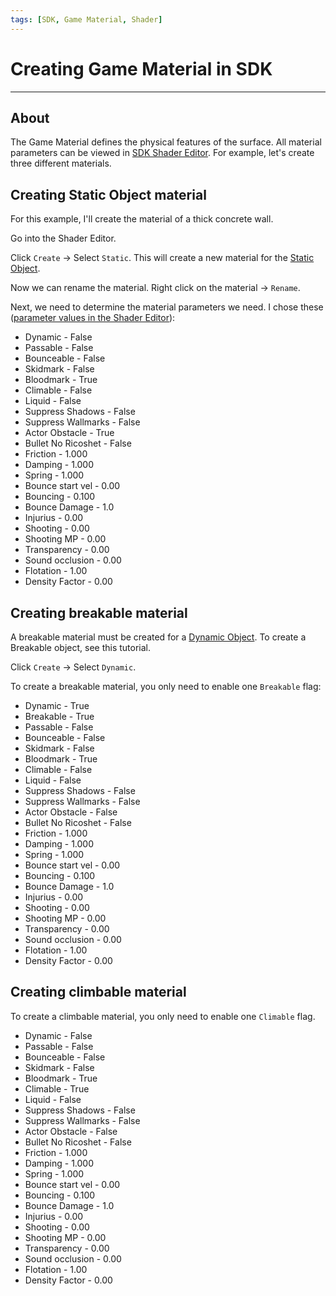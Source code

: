 ```yaml
---
tags: [SDK, Game Material, Shader]
---
```


# Creating Game Material in SDK

___

## About

The Game Material defines the physical features of the surface. All material parameters can be viewed in [SDK Shader Editor](../../modding-tools/sdk/shader-editor/shader-editor.md). For example, let's create three different materials.

## Creating Static Object material

For this example, I'll create the material of a thick concrete wall.

Go into the Shader Editor.

Click `Create` -> Select `Static`. This will create a new material for the [Static Object](../../glossary/glossary.html#static-object).

Now we can rename the material. Right click on the material -> `Rename`.

Next, we need to determine the material parameters we need. I chose these ([parameter values in the Shader Editor](../../modding-tools/sdk/shader-editor/se-item-properties.md)):

- Dynamic - False
- Passable - False
- Bounceable - False
- Skidmark - False
- Bloodmark - True
- Climable - False
- Liquid - False
- Suppress Shadows - False
- Suppress Wallmarks - False
- Actor Obstacle - True
- Bullet No Ricoshet - False
- Friction - 1.000
- Damping - 1.000
- Spring - 1.000
- Bounce start vel - 0.00
- Bouncing - 0.100
- Bounce Damage - 1.0
- Injurius - 0.00
- Shooting - 0.00
- Shooting MP - 0.00
- Transparency - 0.00
- Sound occlusion - 0.00
- Flotation - 1.00
- Density Factor - 0.00

## Creating breakable material

A breakable material must be created for a [Dynamic Object](../../glossary/glossary.html#dynamic-object). To create a Breakable object, see this tutorial.

Click `Create` -> Select `Dynamic`.

To create a breakable material, you only need to enable one `Breakable` flag:

- Dynamic - True
- Breakable - True
- Passable - False
- Bounceable - False
- Skidmark - False
- Bloodmark - True
- Climable - False
- Liquid - False
- Suppress Shadows - False
- Suppress Wallmarks - False
- Actor Obstacle - False
- Bullet No Ricoshet - False
- Friction - 1.000
- Damping - 1.000
- Spring - 1.000
- Bounce start vel - 0.00
- Bouncing - 0.100
- Bounce Damage - 1.0
- Injurius - 0.00
- Shooting - 0.00
- Shooting MP - 0.00
- Transparency - 0.00
- Sound occlusion - 0.00
- Flotation - 1.00
- Density Factor - 0.00

## Creating climbable material

To create a climbable material, you only need to enable one `Climable` flag.

- Dynamic - False
- Passable - False
- Bounceable - False
- Skidmark - False
- Bloodmark - True
- Climable - True
- Liquid - False
- Suppress Shadows - False
- Suppress Wallmarks - False
- Actor Obstacle - False
- Bullet No Ricoshet - False
- Friction - 1.000
- Damping - 1.000
- Spring - 1.000
- Bounce start vel - 0.00
- Bouncing - 0.100
- Bounce Damage - 1.0
- Injurius - 0.00
- Shooting - 0.00
- Shooting MP - 0.00
- Transparency - 0.00
- Sound occlusion - 0.00
- Flotation - 1.00
- Density Factor - 0.00
